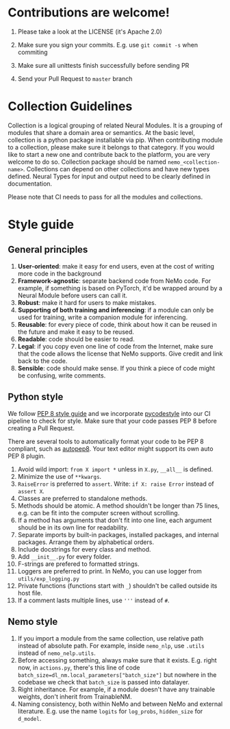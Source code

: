 # Contributions are welcome!

1) Please take a look at the LICENSE (it's Apache 2.0)

2) Make sure you sign your commits. E.g. use ``git commit -s`` when commiting

3) Make sure all unittests finish successfully before sending PR

4) Send your Pull Request to `master` branch


# Collection Guidelines
Collection is a logical grouping of related Neural Modules. It is a grouping of modules that share a domain area or semantics. At the basic level, collection is a python package installable via pip.
When contributing module to a collection, please make sure it belongs to that category. If you would like to start a new one and contribute back to the platform, you are very welcome to do so. Collection package should be named ``nemo_<collection-name>``. Collections can depend on other collections and have new types defined. Neural Types for input and output need to be clearly defined in documentation. 

Please note that CI needs to pass for all the modules and collections.

# Style guide

## General principles
1. **User-oriented**: make it easy for end users, even at the cost of writing more code in the background
1. **Framework-agnostic**: separate backend code from NeMo code. For example, if something is based on PyTorch, it'd be wrapped around by a Neural Module before users can call it.
1. **Robust**: make it hard for users to make mistakes.
1. **Supporting of both training and inferencing**: if a module can only be used for training, write a companion module for inferencing.
1. **Reusable**: for every piece of code, think about how it can be reused in the future and make it easy to be reused.
1. **Readable**: code should be easier to read.
1. **Legal**: if you copy even one line of code from the Internet, make sure that the code allows the license that NeMo supports. Give credit and link back to the code.
1. **Sensible**: code should make sense. If you think a piece of code might be confusing, write comments.

## Python style
We follow [PEP 8 style guide](https://www.python.org/dev/peps/pep-0008/) and we incorporate [pycodestyle](https://pypi.org/project/pycodestyle/) into our CI pipeline to check for style. Make sure that your code passes PEP 8 before creating a Pull Request.

There are several tools to automatically format your code to be PEP 8 compliant, such as [autopep8](https://github.com/hhatto/autopep8). Your text editor might support its own auto PEP 8 plugin.

1. Avoid wild import: ``from X import *`` unless in ``X.py``, ``__all__`` is defined.
1. Minimize the use of ``**kwargs``.
1. ``RaiseError`` is preferred to ``assert``. Write: ```if X: raise Error``` instead of ```assert X```.
1. Classes are preferred to standalone methods.
1. Methods should be atomic. A method shouldn't be longer than 75 lines, e.g. can be fit into the computer screen without scrolling.
1. If a method has arguments that don't fit into one line, each argument should be in its own line for readability.
1. Separate imports by built-in packages, installed packages, and internal packages. Arrange them by alphabetical orders.
1. Include docstrings for every class and method.
1. Add ``__init__.py`` for every folder.
1. F-strings are prefered to formatted strings.
1. Loggers are preferred to print. In NeMo, you can use logger from ``utils/exp_logging.py``
1. Private functions (functions start with ``_``) shouldn't be called outside its host file.
1. If a comment lasts multiple lines, use ``'''`` instead of ``#``.

## Nemo style
1. If you import a module from the same collection, use relative path instead of absolute path. For example, inside ``nemo_nlp``, use ``.utils`` instead of ``nemo_nelp.utils``.
1. Before accessing something, always make sure that it exists. E.g. right now, in ``actions.py``, there's this line of code ``batch_size=dl_nm.local_parameters["batch_size"]`` but nowhere in the codebase we check that ``batch_size`` is passed into datalayer.
1. Right inheritance. For example, if a module doesn't have any trainable weights, don't inherit from TrainableNM.
1. Naming consistency, both within NeMo and between NeMo and external literature. E.g. use the name ``logits`` for ``log_probs``, ``hidden_size`` for ``d_model``.
